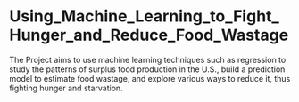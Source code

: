 # Using_Machine_Learning_to_Fight_Hunger_and_Reduce_Food_Wastage
The Project aims to use machine learning techniques such as regression to study the patterns of surplus food production in the U.S., build a prediction model to estimate food wastage, and explore various ways to reduce it, thus fighting hunger and starvation. 
